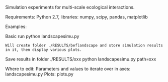 Simulation experiments for multi-scale ecological interactions.

Requirements:
 Python 2.7, libraries: numpy, scipy, pandas, matplotlib

Examples:

 Basic run
    python landscapesimu.py

    Will create folder ./RESULTS/beflandscape and store simulation results in it, then display various plots.

 Save results in folder ./RESULTS/xxx
    python landscapesimu.py path=xxx


Where to edit:
 Parameters and values to iterate over in axes: landscapesimu.py
 Plots: plots.py